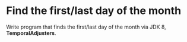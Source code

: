 # Find the first/last day of the month
Write program that finds the first/last day of the month via JDK 8, **TemporalAdjusters**.
